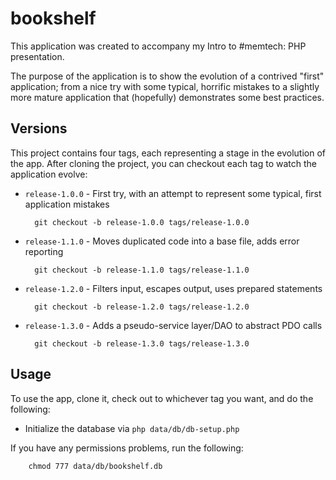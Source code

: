 bookshelf
=========

This application was created to accompany my Intro to #memtech: PHP presentation.

The purpose of the application is to show the evolution of a contrived "first" application;
from a nice try with some typical, horrific mistakes to a slightly more mature application
that (hopefully) demonstrates some best practices.

Versions
--------

This project contains four tags, each representing a stage in the evolution of the app.
After cloning the project, you can checkout each tag to watch the application evolve:

* `release-1.0.0` - First try, with an attempt to represent some typical, first application mistakes

        git checkout -b release-1.0.0 tags/release-1.0.0

* `release-1.1.0` - Moves duplicated code into a base file, adds error reporting

        git checkout -b release-1.1.0 tags/release-1.1.0

* `release-1.2.0` - Filters input, escapes output, uses prepared statements

        git checkout -b release-1.2.0 tags/release-1.2.0

* `release-1.3.0` - Adds a pseudo-service layer/DAO to abstract PDO calls

        git checkout -b release-1.3.0 tags/release-1.3.0

Usage
-----

To use the app, clone it, check out to whichever tag you want, and do
the following:

* Initialize the database via `php data/db/db-setup.php`

If you have any permissions problems, run the following:

        chmod 777 data/db/bookshelf.db
